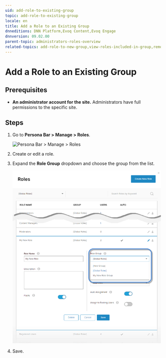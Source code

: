 ```yaml
---
uid: add-role-to-existing-group
topic: add-role-to-existing-group
locale: en
title: Add a Role to an Existing Group
dnneditions: DNN Platform,Evoq Content,Evoq Engage
dnnversion: 09.02.00
parent-topic: administrators-roles-overview
related-topics: add-role-to-new-group,view-roles-included-in-group,remove-role-from-group,edit-custom-role-group,delete-custom-role-group
---
```


# Add a Role to an Existing Group

## Prerequisites

*   **An administrator account for the site.** Administrators have full permissions to the specific site.

## Steps

1.  Go to **Persona Bar \> Manage \> Roles**.
    
    ![Persona Bar > Manage > Roles](/images/scr-pbar-host-Manage-E91.png)
    
2.  Create or edit a role.
3.  Expand the **Role Group** dropdown and choose the group from the list.
    
      
    
    ![](/images/scr-Roles-Edit-RoleGroup-E90.png)
    
      
    
4.  Save.